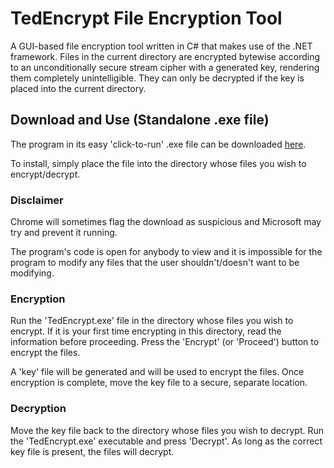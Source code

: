 # TedEncrypt File Encryption Tool
A GUI-based file encryption tool written in C# that makes use of the .NET framework. Files in the current directory are encrypted bytewise according to an unconditionally secure stream cipher with a generated key, rendering them completely unintelligible. They can only be decrypted if the key is placed into the current directory.


## Download and Use (Standalone .exe file)
The program in its easy 'click-to-run' .exe file can be  downloaded [here](https://github.com/Patterbear/TedEncrypt/releases/download/v1.0.0/TedEncrypt.exe).

To install, simply place the file into the directory whose files you wish to encrypt/decrypt.

### Disclaimer
Chrome will sometimes flag the download as suspicious and Microsoft may try and prevent it running.

The program's code is open for anybody to view and it is impossible for the program to modify any files that the user shouldn't/doesn't want to be modifying.

### Encryption
Run the 'TedEncrypt.exe' file in the directory whose files you wish to encrypt. If it is your first time encrypting in this directory, read the information before proceeding. Press the 'Encrypt' (or 'Proceed') button to encrypt the files.

A 'key' file will be generated and will be used to encrypt the files. Once encryption is complete, move the key file to a secure, separate location.


### Decryption
Move the key file back to the directory whose files you wish to decrypt. Run the 'TedEncrypt.exe' executable and press 'Decrypt'. As long as the correct key file is present, the files will decrypt.
